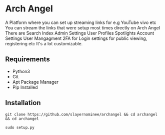 # Arch Angel
A Platform where you can set up streaming links for e.g YouTube vivo etc
You can stream the links that were setup most times directly on Arch Angel
There are Search Index Admin Settings User Profiles Spotlights Account Settings
User Mangagment 2FA for Login settings for public viewing, registering etc
It's a lot customizable.

## Requirements
- Python3
- Git
- Apt Package Manager
- Pip Installed
## Installation
`git clone https://github.com/slayernominee/archangel && cd archangel && cd archangel`

`sudo setup.py`
